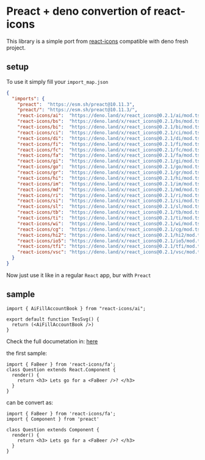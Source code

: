 # Preact + deno convertion of react-icons

This library is a simple port from [react-icons](https://www.npmjs.com/package/react-icons) compatible with deno fresh project.

## setup

To use it simply fill your `import_map.json`

```json
{
  "imports": {
    "preact":  "https://esm.sh/preact@10.11.3",
    "preact/": "https://esm.sh/preact@10.11.3/",
    "react-icons/ai":  "https://deno.land/x/react_icons@0.2.1/ai/mod.ts",
    "react-icons/bs":  "https://deno.land/x/react_icons@0.2.1/bs/mod.ts",
    "react-icons/bi":  "https://deno.land/x/react_icons@0.2.1/bi/mod.ts",
    "react-icons/ci":  "https://deno.land/x/react_icons@0.2.1/ci/mod.ts",
    "react-icons/di":  "https://deno.land/x/react_icons@0.2.1/di/mod.ts",
    "react-icons/fi":  "https://deno.land/x/react_icons@0.2.1/fi/mod.ts",
    "react-icons/fc":  "https://deno.land/x/react_icons@0.2.1/fc/mod.ts",
    "react-icons/fa":  "https://deno.land/x/react_icons@0.2.1/fa/mod.ts",
    "react-icons/gi":  "https://deno.land/x/react_icons@0.2.1/gi/mod.ts",
    "react-icons/go":  "https://deno.land/x/react_icons@0.2.1/go/mod.ts",
    "react-icons/gr":  "https://deno.land/x/react_icons@0.2.1/gr/mod.ts",
    "react-icons/hi":  "https://deno.land/x/react_icons@0.2.1/hi/mod.ts",
    "react-icons/im":  "https://deno.land/x/react_icons@0.2.1/im/mod.ts",
    "react-icons/md":  "https://deno.land/x/react_icons@0.2.1/md/mod.ts",
    "react-icons/ri":  "https://deno.land/x/react_icons@0.2.1/ri/mod.ts",
    "react-icons/si":  "https://deno.land/x/react_icons@0.2.1/si/mod.ts",
    "react-icons/sl":  "https://deno.land/x/react_icons@0.2.1/sl/mod.ts",
    "react-icons/tb":  "https://deno.land/x/react_icons@0.2.1/tb/mod.ts",
    "react-icons/ti":  "https://deno.land/x/react_icons@0.2.1/ti/mod.ts",
    "react-icons/wi":  "https://deno.land/x/react_icons@0.2.1/wi/mod.ts",
    "react-icons/cg":  "https://deno.land/x/react_icons@0.2.1/cg/mod.ts",
    "react-icons/hi2": "https://deno.land/x/react_icons@0.2.1/hi2/mod.ts",
    "react-icons/io5": "https://deno.land/x/react_icons@0.2.1/io5/mod.ts",
    "react-icons/tfi": "https://deno.land/x/react_icons@0.2.1/tfi/mod.ts",
    "react-icons/vsc": "https://deno.land/x/react_icons@0.2.1/vsc/mod.ts"
  }
}
```

Now just use it like in a regular `React` app, bur with `Preact`

## sample

```tsx
import { AiFillAccountBook } from "react-icons/ai";

export default function TesSvg() {
  return (<AiFillAccountBook />)
}
```

Check the full documetation in: [here](https://react-icons.github.io/react-icons/)

the first sample:

```tsx
import { FaBeer } from 'react-icons/fa';
class Question extends React.Component {
  render() {
    return <h3> Lets go for a <FaBeer />? </h3>
  }
}
```

can be convert as:

```tsx
import { FaBeer } from 'react-icons/fa';
import { Component } from 'preact'

class Question extends Component {
  render() {
    return <h3> Lets go for a <FaBeer />? </h3>
  }
}
```

